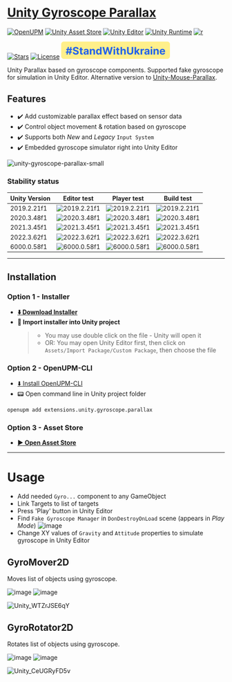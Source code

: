 # [Unity Gyroscope Parallax](https://github.com/IvanMurzak/Unity-Gyroscope-Parallax)

[![OpenUPM](https://img.shields.io/npm/v/extensions.unity.gyroscope.parallax?label=OpenUPM&registry_uri=https://package.openupm.com&labelColor=333A41 'OpenUPM package')](https://openupm.com/packages/extensions.unity.gyroscope.parallax/)
[![Unity Asset Store](https://img.shields.io/badge/Asset%20Store-View-blue?logo=unity&labelColor=333A41 'Asset Store')](https://u3d.as/3E42)
[![Unity Editor](https://img.shields.io/badge/Editor-X?style=flat&logo=unity&labelColor=333A41&color=49BC5C 'Unity Editor supported')](https://unity.com/releases/editor/archive)
[![Unity Runtime](https://img.shields.io/badge/Runtime-X?style=flat&logo=unity&labelColor=333A41&color=49BC5C 'Unity Runtime supported')](https://unity.com/releases/editor/archive)
[![r](https://github.com/IvanMurzak/Unity-Gyroscope-Parallax/workflows/release/badge.svg 'Tests Passed')](https://github.com/IvanMurzak/Unity-Gyroscope-Parallax/actions/workflows/release.yml)

[![Stars](https://img.shields.io/github/stars/IvanMurzak/Unity-Gyroscope-Parallax 'Stars')](https://github.com/IvanMurzak/Unity-Gyroscope-Parallax/stargazers)
[![License](https://img.shields.io/github/license/IvanMurzak/Unity-Gyroscope-Parallax?label=License)](https://github.com/IvanMurzak/Unity-Gyroscope-Parallax/blob/main/LICENSE)
[![Stand With Ukraine](https://raw.githubusercontent.com/vshymanskyy/StandWithUkraine/main/badges/StandWithUkraine.svg)](https://stand-with-ukraine.pp.ua)

Unity Parallax based on gyroscope components. Supported fake gyroscope for simulation in Unity Editor. Alternative version to [Unity-Mouse-Parallax](https://github.com/IvanMurzak/Unity-Mouse-Parallax).

## Features

- ✔️ Add customizable parallax effect based on sensor data
- ✔️ Control object movement & rotation based on gyroscope
- ✔️ Supports both *New* and *Legacy* `Input System`
- ✔️ Embedded gyroscope simulator right into Unity Editor

![unity-gyroscope-parallax-small](https://user-images.githubusercontent.com/9135028/177197269-a11dd87c-3f6b-400d-bf91-01a9b051cb1b.gif)

### Stability status

| Unity Version | Editor test | Player test | Build test |
|---------------|-------------|-------------|------------|
| 2019.2.21f1    | ![2019.2.21f1](https://github.com/IvanMurzak/Unity-Gyroscope-Parallax/workflows/release/badge.svg?job=test-unity-2019-2-21f1-editmode) | ![2019.2.21f1](https://github.com/IvanMurzak/Unity-Gyroscope-Parallax/workflows/release/badge.svg?job=test-unity-2019-2-21f1-playmode) | ![2019.2.21f1](https://github.com/IvanMurzak/Unity-Gyroscope-Parallax/workflows/release/badge.svg?job=test-unity-2019-2-21f1-standalone) |
| 2020.3.48f1   | ![2020.3.48f1](https://github.com/IvanMurzak/Unity-Gyroscope-Parallax/workflows/release/badge.svg?job=test-unity-2020-3-48f1-editmode) | ![2020.3.48f1](https://github.com/IvanMurzak/Unity-Gyroscope-Parallax/workflows/release/badge.svg?job=test-unity-2020-3-48f1-playmode) | ![2020.3.48f1](https://github.com/IvanMurzak/Unity-Gyroscope-Parallax/workflows/release/badge.svg?job=test-unity-2020-3-48f1-standalone) |
| 2021.3.45f1   | ![2021.3.45f1](https://github.com/IvanMurzak/Unity-Gyroscope-Parallax/workflows/release/badge.svg?job=test-unity-2021-3-45f1-editmode) | ![2021.3.45f1](https://github.com/IvanMurzak/Unity-Gyroscope-Parallax/workflows/release/badge.svg?job=test-unity-2021-3-45f1-playmode) | ![2021.3.45f1](https://github.com/IvanMurzak/Unity-Gyroscope-Parallax/workflows/release/badge.svg?job=test-unity-2021-3-45f1-standalone) |
| 2022.3.62f1   | ![2022.3.62f1](https://github.com/IvanMurzak/Unity-Gyroscope-Parallax/workflows/release/badge.svg?job=test-unity-2022-3-62f1-editmode) | ![2022.3.62f1](https://github.com/IvanMurzak/Unity-Gyroscope-Parallax/workflows/release/badge.svg?job=test-unity-2022-3-62f1-playmode) | ![2022.3.62f1](https://github.com/IvanMurzak/Unity-Gyroscope-Parallax/workflows/release/badge.svg?job=test-unity-2022-3-62f1-standalone) |
| 6000.0.58f1   | ![6000.0.58f1](https://github.com/IvanMurzak/Unity-Gyroscope-Parallax/workflows/release/badge.svg?job=test-unity-6000-0-58f1-editmode) | ![6000.0.58f1](https://github.com/IvanMurzak/Unity-Gyroscope-Parallax/workflows/release/badge.svg?job=test-unity-6000-0-58f1-playmode) | ![6000.0.58f1](https://github.com/IvanMurzak/Unity-Gyroscope-Parallax/workflows/release/badge.svg?job=test-unity-6000-0-58f1-standalone) |

---

## Installation

### Option 1 - Installer

- **[⬇️ Download Installer](https://github.com/IvanMurzak/Unity-Gyroscope-Parallax/releases/download/1.4.1/Gyroscope-Parallax-Installer.unitypackage)**
- **📂 Import installer into Unity project**
  > - You may use double click on the file - Unity will open it
  > - OR: You may open Unity Editor first, then click on `Assets/Import Package/Custom Package`, then choose the file

### Option 2 - OpenUPM-CLI

- [⬇️ Install OpenUPM-CLI](https://github.com/openupm/openupm-cli#installation)
- 📟 Open command line in Unity project folder

```bash
openupm add extensions.unity.gyroscope.parallax
```

### Option 3 - Asset Store

- **[▶️ Open Asset Store](https://u3d.as/3E42)**

---

# Usage

- Add needed `Gyro...` component to any GameObject
- Link Targets to list of targets
- Press 'Play' button in Unity Editor
- Find `Fake Gyroscope Manager` in `DonDestroyOnLoad` scene (appears in *Play Mode*)
  ![image](https://user-images.githubusercontent.com/9135028/166464685-b6197e8a-547d-47ab-9039-824ce29f3ca5.png)
- Change XY values of `Gravity` and `Attitude` properties to simulate gyroscope in Unity Editor

## GyroMover2D

Moves list of objects using gyroscope.

![image](https://user-images.githubusercontent.com/9135028/166463235-50702210-3b09-417d-9b9a-547fce73ba15.png) ![image](https://user-images.githubusercontent.com/9135028/166465109-33274de8-84e3-44e4-a8ab-b7c1f3ea2380.png)

![Unity_WTZrJSE6qY](https://user-images.githubusercontent.com/9135028/166468223-2992f1a9-8ead-454e-bc3a-5adaab832868.gif)

## GyroRotator2D

Rotates list of objects using gyroscope.

![image](https://user-images.githubusercontent.com/9135028/176648393-cde4e34d-1c7c-4a58-9935-a5ff6081d2e7.png) ![image](https://user-images.githubusercontent.com/9135028/166465157-5f1325f3-8109-4a35-bd91-87082aa36cf9.png)

![Unity_CeUGRyFD5v](https://user-images.githubusercontent.com/9135028/166467361-485a1e2b-f799-4700-ada8-3982e06f2245.gif)
